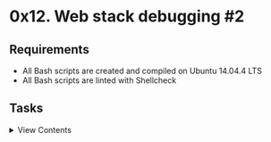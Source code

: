 # 0x12. Web stack debugging #2

## Requirements

- All Bash scripts are created and compiled on Ubuntu 14.04.4 LTS
- All Bash scripts are linted with Shellcheck

## Tasks

<details>
<summary>View Contents</summary>

### [0. Run software as another user](./0-iamsomeonelese)

- The user root is, on Linux, the “superuser”. It can do anything it wants, that’s a good and bad thing. A good practice is that one should never be logged in the root user, as if you fat finger a command and for example run rm -rf /, there is no comeback. That’s why it is preferable to run as a privileged user, meaning that the user also has the ability to perform tasks that the root user can do, just need to use a specific command that you need to discover.

- For the containers that you are given in this project as well as the checker, everything is run under the root user, which has the ability to run anything as another user.
  - write a Bash script that accepts one argument
  - the script should run the whoami command under the user passed as an argument
  - make sure to try your script by passing different users

```
root@ubuntu:~# whoami
root
root@ubuntu:~# ./0-iamsomeonelese nginx
nginx
root@ubuntu:~# whoami
root
```

### [1. Run Nginx as Nginx](./1-run_nginx_as_nginx)

- The root user is a superuser that can do anything on a Unix machine, the top administrator. Security wise, you must do everything that you can to prevent an attacker from logging in as root. With this in mind, it’s a good practice not to run your web servers as root (which is the default for most configurations) and instead run the process as the less privileged nginx user instead. This way, if a hacker does find a security issue that allows them to break-in to your server, the impact is limited by the permissions of the nginx user.
- Fix this container so that Nginx is running as the nginx user.
  - nginx must be running as nginx user
  - nginx must be listening on all active IPs on port 8080
  - You cannot use apt-get remove
  - Write a Bash script that configures the container to fit the above requirements

```
root@ab6f4542747e:~# ps auxff | grep ngin[x]
nginx      884  0.0  0.0  77360  2744 ?        Ss   19:16   0:00 nginx: master process /usr/sbin/nginx
nginx      885  0.0  0.0  77712  2772 ?        S    19:16   0:00  \_ nginx: worker process
nginx      886  0.0  0.0  77712  3180 ?        S    19:16   0:00  \_ nginx: worker process
nginx      887  0.0  0.0  77712  3180 ?        S    19:16   0:00  \_ nginx: worker process
nginx      888  0.0  0.0  77712  3208 ?        S    19:16   0:00  \_ nginx: worker process
root@ab6f4542747e:~#
root@ab6f4542747e:~# nc -z 0 8080 ; echo $?
0
```

### [2. 7 lines or less](./100-fix_in_7_lines_or_less)

- Using what you did for task #1, make your fix short and sweet.
  - Your Bash script must be 7 lines long or less
  - There must be a new line at the end of the file
  - You respect Bash script requirements
  - You cannot use ;
  - You cannot use &&
  - You cannot use wget
  - You cannot execute your previous answer file (Do not include the name of the previous script in this one)
